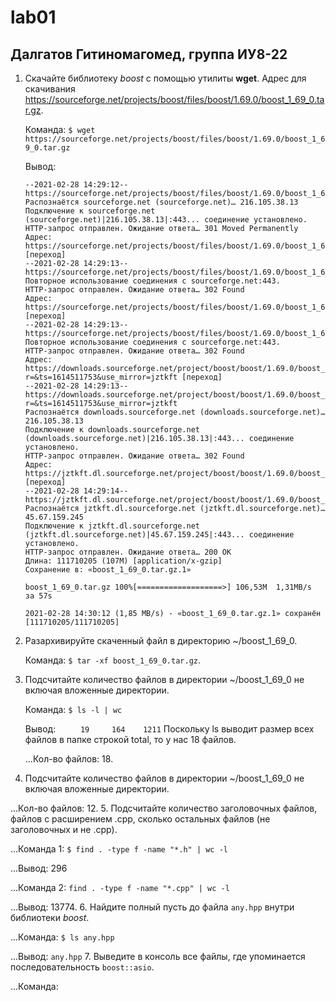 # lab01
## Далгатов Гитиномагомед, группа ИУ8-22
1. Скачайте библиотеку *boost* с помощью утилиты **wget**. Адрес для скачивания https://sourceforge.net/projects/boost/files/boost/1.69.0/boost_1_69_0.tar.gz.

   Команда: ```$ wget https://sourceforge.net/projects/boost/files/boost/1.69.0/boost_1_69_0.tar.gz```

   Вывод:
   ```
   --2021-02-28 14:29:12--  https://sourceforge.net/projects/boost/files/boost/1.69.0/boost_1_69_0.tar.gz
   Распознаётся sourceforge.net (sourceforge.net)… 216.105.38.13
   Подключение к sourceforge.net (sourceforge.net)|216.105.38.13|:443... соединение установлено.
   HTTP-запрос отправлен. Ожидание ответа… 301 Moved Permanently
   Адрес: https://sourceforge.net/projects/boost/files/boost/1.69.0/boost_1_69_0.tar.gz/ [переход]
   --2021-02-28 14:29:13--  https://sourceforge.net/projects/boost/files/boost/1.69.0/boost_1_69_0.tar.gz/
   Повторное использование соединения с sourceforge.net:443.
   HTTP-запрос отправлен. Ожидание ответа… 302 Found
   Адрес: https://sourceforge.net/projects/boost/files/boost/1.69.0/boost_1_69_0.tar.gz/download [переход]
   --2021-02-28 14:29:13--  https://sourceforge.net/projects/boost/files/boost/1.69.0/boost_1_69_0.tar.gz/download
   Повторное использование соединения с sourceforge.net:443.
   HTTP-запрос отправлен. Ожидание ответа… 302 Found
   Адрес: https://downloads.sourceforge.net/project/boost/boost/1.69.0/boost_1_69_0.tar.gz?r=&ts=1614511753&use_mirror=jztkft [переход]
   --2021-02-28 14:29:13--  https://downloads.sourceforge.net/project/boost/boost/1.69.0/boost_1_69_0.tar.gz?r=&ts=1614511753&use_mirror=jztkft
   Распознаётся downloads.sourceforge.net (downloads.sourceforge.net)… 216.105.38.13
   Подключение к downloads.sourceforge.net (downloads.sourceforge.net)|216.105.38.13|:443... соединение установлено.
   HTTP-запрос отправлен. Ожидание ответа… 302 Found
   Адрес: https://jztkft.dl.sourceforge.net/project/boost/boost/1.69.0/boost_1_69_0.tar.gz [переход]
   --2021-02-28 14:29:14--  https://jztkft.dl.sourceforge.net/project/boost/boost/1.69.0/boost_1_69_0.tar.gz
   Распознаётся jztkft.dl.sourceforge.net (jztkft.dl.sourceforge.net)… 45.67.159.245
   Подключение к jztkft.dl.sourceforge.net (jztkft.dl.sourceforge.net)|45.67.159.245|:443... соединение установлено.
   HTTP-запрос отправлен. Ожидание ответа… 200 OK
   Длина: 111710205 (107M) [application/x-gzip]
   Сохранение в: «boost_1_69_0.tar.gz.1»

   boost_1_69_0.tar.gz 100%[===================>] 106,53M  1,31MB/s    за 57s     

   2021-02-28 14:30:12 (1,85 MB/s) - «boost_1_69_0.tar.gz.1» сохранён [111710205/111710205]
   ```
2. Разархивируйте скаченный файл в директорию ~/boost_1_69_0.

   Команда: ```$ tar -xf boost_1_69_0.tar.gz```.
   
3. Подсчитайте количество файлов в директории ~/boost_1_69_0 не включая вложенные директории.

   Команда: ```$ ls -l | wc```

   Вывод:
   ```     19     164    1211```
   Поскольку ls выводит размер всех файлов в папке строкой total, то у нас 18 файлов.

   ...Кол-во файлов: 18.
   
4. Подсчитайте количество файлов в директории ~/boost_1_69_0 не включая вложенные директории.

...Кол-во файлов: 12.
5. Подсчитайте количество заголовочных файлов, файлов с расширением .cpp, сколько остальных файлов (не заголовочных и не .cpp).

...Команда 1: ```$ find . -type f -name "*.h" | wc -l```

...Вывод: 296

...Команда 2: ```find . -type f -name "*.cpp" | wc -l```

...Вывод: 13774.
6. Найдите полный пусть до файла ```any.hpp``` внутри библиотеки *boost*.
 
...Команда: ```$ ls any.hpp```
   
...Вывод: ```any.hpp```
7. Выведите в консоль все файлы, где упоминается последовательность ```boost::asio```.

...Команда: 
